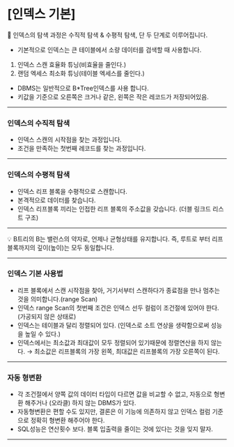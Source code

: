 # [인덱스 기본]

<aside>
📌 인덱스의 탐색 과정은 수직적 탐색 & 수평적 탐색, 단 두 단계로 이루어집니다.

</aside>

- 기본적으로 인덱스는 큰 테이블에서 소량 데이터를 검색할 때 사용합니다.
1. 인덱스 스캔 효율화 튜닝(비효율을 줄인다.)
2. 랜덤 엑세스 최소화 튜닝(테이블 엑세스를 줄인다.)
- DBMS는 일반적으로 B*Tree인덱스를 사용 합니다.
- 키값을 기준으로 오른쪽은 크거나 같은, 왼쪽은 작은 레코드가 저장되어있음.

---

### 인덱스의 수직적 탐색

- 인덱스 스캔의 시작점을 찾는 과정입니다.
- 조건을 만족하는 첫번째 레코드를 찾는 과정입니다.

---

### 인덱스의 수평적 탐색

- 인덱스 리프 블록을 수평적으로 스캔합니다.
- 본격적으로 데이터를 찾습니다.
- 인덱스 리프블록 끼리는 인접한 리프 블록의 주소값을 갖습니다. (더블 링크드 리스트 구조)

---

<aside>
💡 B트리의 B는 밸런스의 약자로, 언제나 균형상태를 유지합니다. 즉, 루트로 부터 리프블록까지의 깊이(높이)는 모두 동일합니다.

</aside>

---

### 인덱스 기본 사용법

- 리프 블록에서 스캔 시작점을 찾아, 거기서부터 스캔하다가 종료점을 만나 멈추는 것을 의미합니다.(range Scan)
- 인덱스 range Scan의 첫번째 조건은 인덱스 선두 컬럼이 조건절에 있어야 한다.(가공되지 않은 상태로)
- 인덱스는 테이블과 달리 정렬되어 있다. (인덱스로 소트 연상을 생략함으로써 성능을 높일 수 있다.)
- 인덱스에서는 최소값과 최대값이 모두 정렬되어 있기때문에 정렬연산을 하지 않는다. 
→ 최소값은 리프블록의 가장 왼쪽, 최대값은 리프블록의 가장 오른쪽이 된다.

---

### 자동 형변환

- 각 조건절에서 양쪽 값의 데이터 타입이 다르면 값을 비교할 수 없고, 자동으로 형변환 해주거나 (오라클) 하지 않는 DBMS가 있다.
- 자동형변환은 편할 수도 있지만, 결론은 이 기능에 의존하지 않고 인덱스 컬럼 기준으로 정확히 형변환 해주어야 한다.
- SQL성능은 연산횟수 보다. 블록 입출력을 줄이는 것에 있다는 것을 잊지 말자.

---